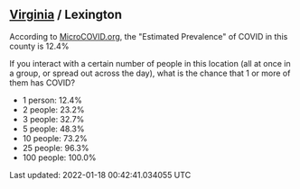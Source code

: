 
## [Virginia](/united-states/virginia) / Lexington

According to [MicroCOVID.org](http://microcovid.org),
the "Estimated Prevalence" of COVID in this county is 12.4%

If you interact with a certain number of people in this location
(all at once in a group, or spread out across the day), what is the chance that
1 or more of them has COVID?

- 1 person: 12.4%
- 2 people: 23.2%
- 3 people: 32.7%
- 5 people: 48.3%
- 10 people: 73.2%
- 25 people: 96.3%
- 100 people: 100.0%

Last updated: 2022-01-18 00:42:41.034055 UTC
